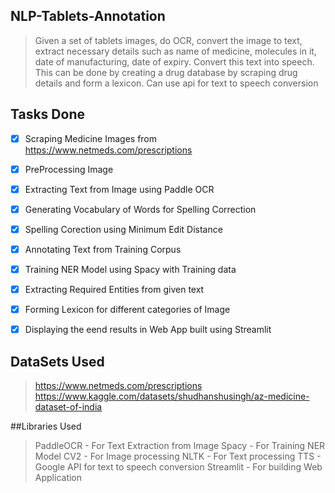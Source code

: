 ## NLP-Tablets-Annotation
  >Given a set of tablets images, do OCR, convert the image to text, extract necessary details such as name of medicine, molecules in it, date of manufacturing, date of expiry. Convert this text into speech. This can be done by creating a drug database by scraping drug details and form a lexicon. Can use api for text to speech conversion
  
  ## Tasks Done
- [x] Scraping Medicine Images from https://www.netmeds.com/prescriptions
- [x] PreProcessing Image
- [x] Extracting Text from Image using Paddle OCR
- [x] Generating Vocabulary of Words for Spelling Correction
- [x] Spelling Corection using Minimum Edit Distance
- [x] Annotating Text from Training Corpus
- [x] Training NER Model using Spacy with Training data
- [x] Extracting Required Entities from given text
- [x] Forming Lexicon for different categories of Image
- [x] Displaying the eend results in Web App built using Streamlit


## DataSets Used
> https://www.netmeds.com/prescriptions
> https://www.kaggle.com/datasets/shudhanshusingh/az-medicine-dataset-of-india

##Libraries Used
> PaddleOCR - For Text Extraction from Image
> Spacy - For Training NER Model
> CV2 - For Image processing
> NLTK - For Text processing
> TTS - Google API for text to speech conversion
> Streamlit - For building Web Application




